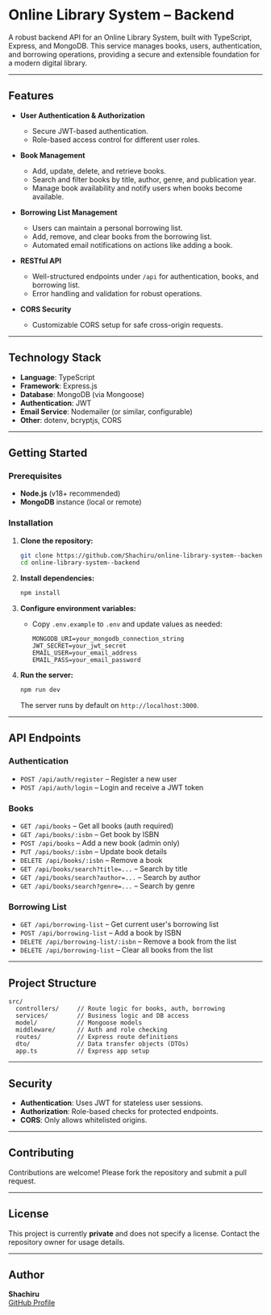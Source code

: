 # Online Library System – Backend

A robust backend API for an Online Library System, built with TypeScript, Express, and MongoDB. This service manages books, users, authentication, and borrowing operations, providing a secure and extensible foundation for a modern digital library.

---

## Features

- **User Authentication & Authorization**
  - Secure JWT-based authentication.
  - Role-based access control for different user roles.

- **Book Management**
  - Add, update, delete, and retrieve books.
  - Search and filter books by title, author, genre, and publication year.
  - Manage book availability and notify users when books become available.

- **Borrowing List Management**
  - Users can maintain a personal borrowing list.
  - Add, remove, and clear books from the borrowing list.
  - Automated email notifications on actions like adding a book.

- **RESTful API**
  - Well-structured endpoints under `/api` for authentication, books, and borrowing list.
  - Error handling and validation for robust operations.

- **CORS Security**
  - Customizable CORS setup for safe cross-origin requests.

---

## Technology Stack

- **Language**: TypeScript
- **Framework**: Express.js
- **Database**: MongoDB (via Mongoose)
- **Authentication**: JWT
- **Email Service**: Nodemailer (or similar, configurable)
- **Other**: dotenv, bcryptjs, CORS

---

## Getting Started

### Prerequisites

- **Node.js** (v18+ recommended)
- **MongoDB** instance (local or remote)

### Installation

1. **Clone the repository:**
   ```bash
   git clone https://github.com/Shachiru/online-library-system--backend.git
   cd online-library-system--backend
   ```

2. **Install dependencies:**
   ```bash
   npm install
   ```

3. **Configure environment variables:**
   - Copy `.env.example` to `.env` and update values as needed:
     ```
     MONGODB_URI=your_mongodb_connection_string
     JWT_SECRET=your_jwt_secret
     EMAIL_USER=your_email_address
     EMAIL_PASS=your_email_password
     ```

4. **Run the server:**
   ```bash
   npm run dev
   ```

   The server runs by default on `http://localhost:3000`.

---

## API Endpoints

### Authentication

- `POST /api/auth/register` – Register a new user
- `POST /api/auth/login` – Login and receive a JWT token

### Books

- `GET /api/books` – Get all books (auth required)
- `GET /api/books/:isbn` – Get book by ISBN
- `POST /api/books` – Add a new book (admin only)
- `PUT /api/books/:isbn` – Update book details
- `DELETE /api/books/:isbn` – Remove a book
- `GET /api/books/search?title=...` – Search by title
- `GET /api/books/search?author=...` – Search by author
- `GET /api/books/search?genre=...` – Search by genre

### Borrowing List

- `GET /api/borrowing-list` – Get current user's borrowing list
- `POST /api/borrowing-list` – Add a book by ISBN
- `DELETE /api/borrowing-list/:isbn` – Remove a book from the list
- `DELETE /api/borrowing-list` – Clear all books from the list

---

## Project Structure

```
src/
  controllers/     // Route logic for books, auth, borrowing
  services/        // Business logic and DB access
  model/           // Mongoose models
  middleware/      // Auth and role checking
  routes/          // Express route definitions
  dto/             // Data transfer objects (DTOs)
  app.ts           // Express app setup
```

---

## Security

- **Authentication**: Uses JWT for stateless user sessions.
- **Authorization**: Role-based checks for protected endpoints.
- **CORS**: Only allows whitelisted origins.

---

## Contributing

Contributions are welcome! Please fork the repository and submit a pull request.

---

## License

This project is currently **private** and does not specify a license. Contact the repository owner for usage details.

---

## Author

**Shachiru**  
[GitHub Profile](https://github.com/Shachiru)
